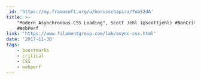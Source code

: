 ```yaml
---
_id: 'https://my.framasoft.org/u/borisschapira/?obS2dA'
title: >-
    "Modern Asynchronous CSS Loading", Scott Jehl (@scottjehl) #NonCritical #CSS
    #WebPerf
link: 'https://www.filamentgroup.com/lab/async-css.html'
date: '2017-11-30'
tags:
    - boostmarks
    - critical
    - CSS
    - webperf
---
```


<div class="markdown"><p></p></div>
